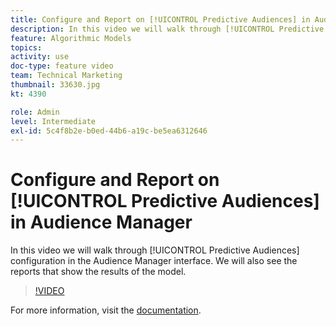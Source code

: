 ```yaml
---
title: Configure and Report on [!UICONTROL Predictive Audiences] in Audience Manager
description: In this video we will walk through [!UICONTROL Predictive Audiences] configuration in the Audience Manager interface. We will also see the reports that show the results of the model.
feature: Algorithmic Models
topics: 
activity: use
doc-type: feature video
team: Technical Marketing
thumbnail: 33630.jpg
kt: 4390

role: Admin
level: Intermediate
exl-id: 5c4f8b2e-b0ed-44b6-a19c-be5ea6312646
---
```

# Configure and Report on [!UICONTROL Predictive Audiences] in Audience Manager

In this video we will walk through [!UICONTROL Predictive Audiences] configuration in the Audience Manager interface. We will also see the reports that show the results of the model.

>[!VIDEO](https://video.tv.adobe.com/v/33630/?quality=12)

For more information, visit the [documentation](https://docs.adobe.com/content/help/en/audience-manager/user-guide/features/algorithmic-models/predictive-audiences/predictive-audiences.html).
